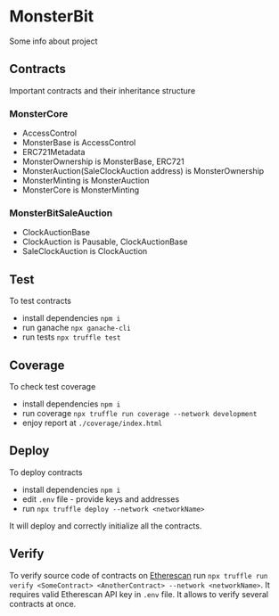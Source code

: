 # MonsterBit
Some info about project

## Contracts
Important contracts and their inheritance structure

### MonsterCore
* AccessControl
* MonsterBase is AccessControl
* ERC721Metadata
* MonsterOwnership is MonsterBase, ERC721
* MonsterAuction(SaleClockAuction address) is MonsterOwnership
* MonsterMinting is MonsterAuction
* MonsterCore is MonsterMinting


### MonsterBitSaleAuction
* ClockAuctionBase
* ClockAuction is Pausable, ClockAuctionBase
* SaleClockAuction is ClockAuction

## Test
To test contracts
* install dependencies `npm i`
* run ganache `npx ganache-cli`
* run tests `npx truffle test` 

## Coverage
To check test coverage 
* install dependencies `npm i`
* run coverage `npx truffle run coverage --network development`
* enjoy report at `./coverage/index.html`

## Deploy
To deploy contracts 
* install dependencies `npm i`
* edit `.env` file - provide keys and addresses
* run `npx truffle deploy --network <networkName>`

It will deploy and correctly initialize all the contracts.

## Verify 
To verify source code of contracts on [Etherescan](https://etherscan.io/) run `npx truffle run verify <SomeContract> <AnotherContract> --network <networkName>`. 
It requires valid Etherescan API key in `.env` file. 
It allows to verify several contracts at once.
